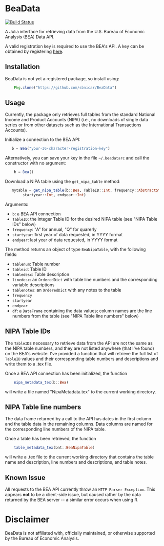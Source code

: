 # BeaData

[![Build Status](https://travis-ci.org/sbnicar/BeaData.jl.svg?branch=master)](https://travis-ci.org/sbnicar/BeaData.jl)

A Julia interface for retrieving data from the U.S. Bureau of Economic Analysis (BEA)
Data API.

A valid registration key is required to use the BEA's API. A key can be obtained by registering [here](http://www.bea.gov/API/signup/index.cfm).

## Installation

BeaData is not yet a registered package, so install using:

```julia
    Pkg.clone("https://github.com/sbnicar/BeaData")
```

## Usage

Currently, the package only retrieves full tables from the standard National
Income and Product Accounts (NIPA) (i.e., no downloads of single data series or
    from other datasets such as the International Transactions Accounts).

Initialize a connection to the BEA API:

```julia
   b = Bea("your-36-character-registration-key")
```
Alternatively, you can save your key in the file `~/.beadatarc` and call the constructor
with no argument:

```julia
    b = Bea()
```
Download a NIPA table using the `get_nipa_table` method:

```julia
   mytable = get_nipa_table(b::Bea, TableID::Int, frequency::AbstractString,
        startyear::Int, endyear::Int)
```

Arguments:
* `b`: a BEA API connection
* `TableID`: the integer Table ID for the desired NIPA table (see "NIPA Table IDs" below)
* `frequency`: "A" for annual, "Q" for quarerly
* `startyear`: first year of data requested, in YYYY format
* `endyear`: last year of data requested, in YYYY format

The method returns an object of type `BeaNipaTable`, with the following fields:
* `tablenum`: Table number
* `tableid`: Table ID
* `tabledesc`: Table description
* `linedesc`: an `OrderedDict` with table line numbers and the corresponding variable descriptions
* `tablenotes`: an `OrderedDict` with any notes to the table
* `frequency`
* `startyear`
* `endyear`
* `df`: a `DataFrame` containing the data values; column names are the line numbers from the table (see "NIPA Table line numbers" below)

## NIPA Table IDs

The `TableID`s necessary to retrieve data from the API are not the same as the NIPA
table numbers, and they are not listed anywhere (that I've found) on the BEA's website.
I've provided a function that will retrieve the full list of `TableID` values and their
corresponding table numbers and descriptions and write them to a .tex file.

Once a BEA API connection has been initialized, the function
```julia
    nipa_metadata_tex(b::Bea)
```
will write a file named "NipaMetadata.tex" to the current working directory.

## NIPA Table line numbers

The data frame returned by a call to the API has dates in the first column and
the table data in the remaining columns.  Data columns are named for the corresponding
line numbers of the NIPA table.  

Once a table has been retrieved, the function
```julia
    table_metadata_tex(bnt::BeaNipaTable)
```
will write a .tex file to the current working directory that contains the table name and description, line numbers and descriptions, and table notes.

## Known Issue
All requests to the BEA API currently throw an `HTTP Parser Exception`.  This appears
**not** to be a client-side issue, but caused rather by the data returned by the BEA
server -- a similar error occurs when using R.

# Disclaimer
BeaData is not affiliated with, officially maintained, or otherwise supported by the Bureau of Economic Analysis.
